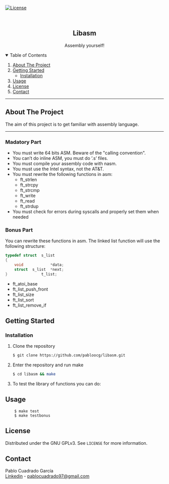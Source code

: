 [![License][license-logo]][license-url]

<br />
<p align="center">
  <h2 align="center">Libasm</h2>

  <p align="center">
    Assembly yourself!
  </p>
</p>


<!-- TABLE OF CONTENTS -->
<details open="open">
  <summary>Table of Contents</summary>
  <ol>
    <li>
      <a href="#about-the-project">About The Project</a>
    </li>
    <li>
      <a href="#getting-started">Getting Started</a>
      <ul>
        <li><a href="#installation">Installation</a></li>
      </ul>
    </li>
    <li><a href="#usage">Usage</a></li>
    <li><a href="#license">License</a></li>
    <li><a href="#contact">Contact</a></li>
  </ol>
</details>

---

## About The Project

The aim of this project is to get familiar with assembly language.

---

### Madatory Part

- You must write 64 bits ASM. Beware of the "calling convention".
- You can’t do inline ASM, you must do ’.s’ files.
- You must compile your assembly code with nasm.
- You must use the Intel syntax, not the AT&T.
- You must rewrite the following functions in asm:
    - ft_strlen
    - ft_strcpy
    - ft_strcmp
    - ft_write
    - ft_read
    - ft_strdup
- You must check for errors during syscalls and properly set them when needed

### Bonus Part

You can rewrite these functions in asm. The linked list function will use the following structure:

```c
typedef struct  s_list
{
    void            *data;
    struct  s_list  *next;
}               t_list;
```

- ft_atoi_base
- ft_list_push_front
- ft_list_size
- ft_list_sort
- ft_list_remove_if 

## Getting Started

### Installation

1. Clone the repository
    ```sh
    $ git clone https://github.com/pabloocg/libasm.git
    ```
2. Enter the repository and run make
    ```sh
    $ cd libasm && make
    ```
3. To test the library of functions you can do:
## Usage
```
    $ make test
    $ make testbonus
```

## License

Distributed under the GNU GPLv3. See `LICENSE` for more information.

## Contact

Pablo Cuadrado García </br>
[Linkedin][linkedin-url] - pablocuadrado97@gmail.com

[license-logo]: https://img.shields.io/cran/l/devtools?style=for-the-badge
[license-url]: https://github.com/pabloocg/libasm/LICENSE
[linkedin-url]: https://linkedin.com/in/pablo-cuadrado97


